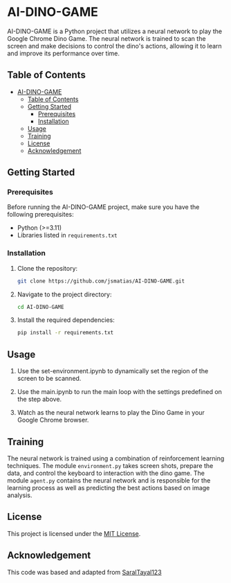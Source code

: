 # AI-DINO-GAME

AI-DINO-GAME is a Python project that utilizes a neural network to play the Google Chrome Dino Game. The neural network is trained to scan the screen and make decisions to control the dino's actions, allowing it to learn and improve its performance over time.

<!-- ![Dino Game Screenshot](screenshot.png) -->

## Table of Contents

- [AI-DINO-GAME](#ai-dino-game)
  - [Table of Contents](#table-of-contents)
  - [Getting Started](#getting-started)
    - [Prerequisites](#prerequisites)
    - [Installation](#installation)
  - [Usage](#usage)
  - [Training](#training)
  - [License](#license)
  - [Acknowledgement](#acknowledgement)

## Getting Started

### Prerequisites

Before running the AI-DINO-GAME project, make sure you have the following prerequisites:

- Python (>=3.11)
- Libraries listed in `requirements.txt`

### Installation

1. Clone the repository:

   ```bash
   git clone https://github.com/jsmatias/AI-DINO-GAME.git
   ```

2. Navigate to the project directory:

   ```bash
   cd AI-DINO-GAME
   ```

3. Install the required dependencies:

   ```bash
   pip install -r requirements.txt
   ```

## Usage

1. Use the set-environment.ipynb to dynamically set the region of the screen to be scanned.

2. Use the main.ipynb to run the main loop with the settings predefined on the step above.

3. Watch as the neural network learns to play the Dino Game in your Google Chrome browser.

## Training

The neural network is trained using a combination of reinforcement learning techniques. The module `environment.py` takes screen shots, prepare the data, and control the keyboard to interaction with the dino game. The module `agent.py` contains the neural network and is responsible for the learning process as well as predicting the best actions based on image analysis. 

<!-- For more details on the training process, algorithm, and techniques used, refer to the [TRAINING.md](TRAINING.md) file. -->
<!-- 
## Contributing

Contributions to AI-DINO-GAME are welcome! If you find any issues or have improvements to suggest, feel free to open an issue or submit a pull request. -->

## License

This project is licensed under the [MIT License](LICENSE).

## Acknowledgement
This code was based and adapted from [SaralTayal123](https://github.com/SaralTayal123/ChromeDinoAI)